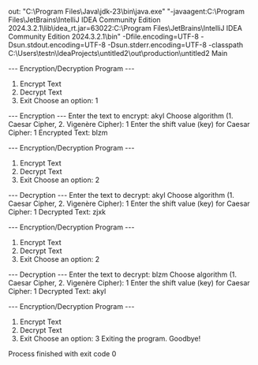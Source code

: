 out:
"C:\Program Files\Java\jdk-23\bin\java.exe" "-javaagent:C:\Program Files\JetBrains\IntelliJ IDEA Community Edition 2024.3.2.1\lib\idea_rt.jar=63022:C:\Program Files\JetBrains\IntelliJ IDEA Community Edition 2024.3.2.1\bin" -Dfile.encoding=UTF-8 -Dsun.stdout.encoding=UTF-8 -Dsun.stderr.encoding=UTF-8 -classpath C:\Users\testn\IdeaProjects\untitled2\out\production\untitled2 Main

--- Encryption/Decryption Program ---
1. Encrypt Text
2. Decrypt Text
3. Exit
Choose an option: 1

--- Encryption ---
Enter the text to encrypt: akyl
Choose algorithm (1. Caesar Cipher, 2. Vigenère Cipher): 1
Enter the shift value (key) for Caesar Cipher: 1
Encrypted Text: blzm

--- Encryption/Decryption Program ---
1. Encrypt Text
2. Decrypt Text
3. Exit
Choose an option: 2

--- Decryption ---
Enter the text to decrypt: akyl
Choose algorithm (1. Caesar Cipher, 2. Vigenère Cipher): 1
Enter the shift value (key) for Caesar Cipher: 1
Decrypted Text: zjxk

--- Encryption/Decryption Program ---
1. Encrypt Text
2. Decrypt Text
3. Exit
Choose an option: 2

--- Decryption ---
Enter the text to decrypt: blzm
Choose algorithm (1. Caesar Cipher, 2. Vigenère Cipher): 1
Enter the shift value (key) for Caesar Cipher: 1
Decrypted Text: akyl

--- Encryption/Decryption Program ---
1. Encrypt Text
2. Decrypt Text
3. Exit
Choose an option: 3
Exiting the program. Goodbye!

Process finished with exit code 0

